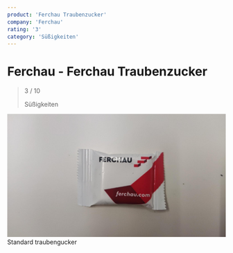 ```yaml
---
product: 'Ferchau Traubenzucker'
company: 'Ferchau'
rating: '3'
category: 'Süßigkeiten'
---
```


# Ferchau - Ferchau Traubenzucker
>
> 3 / 10
>
> Süßigkeiten

![Ferchau Traubenzucker](./assets/ferchau-ferchau-traubenzucker-b5aec13b-cf10-4c08-be6d-178ffb9851ad.jpg)
Standard traubengucker
